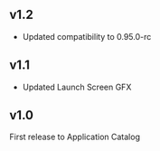 ## v1.2
- Updated compatibility to 0.95.0-rc

## v1.1
- Updated Launch Screen GFX

## v1.0

First release to Application Catalog